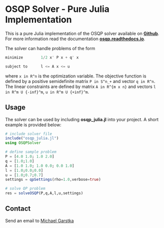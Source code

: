 # OSQP Solver - Pure Julia Implementation
This is a pure Julia implementation of the OSQP solver available on [**Github**](https://github.com/oxfordcontrol/osqp). For more information read the documentation [**osqp.readthedocs.io**](http://osqp.readthedocs.io/).

The solver can handle problems of the form
```julia
minimize        1/2 x' P x + q' x

subject to      l <= A x <= u
```
where `x in R^n` is the optimization variable. The objective function is defined by a positive semidefinite matrix `P in S^n_+` and vector `q in R^n`. The linear constraints are defined by matrix `A in R^{m x n}` and vectors `l in R^m U {-inf}^m`, `u in R^m U {+inf}^m`.

## Usage
The solver can be used by including  **osqp_julia.jl** into your project. A short example is provided below:

```julia
# include solver file
include("osqp_julia.jl")
using OSQPSolver

# define sample problem
P = [4.0 1.0; 1.0 2.0]
q = [1.0;1.0]
A = [1.0 1.0; 1.0 0.0; 0.0 1.0]
l = [1.0;0.0;0.0]
u = [1.0;0.7;0.7]
settings = qpSettings(rho=1.0,verbose=true)

# solve QP problem
res = solveOSQP(P,q,A,l,u,settings)
```
## Contact
Send an email to [Michael Garstka](mailto:michael.garstka@eng.ox.ac.uk)
